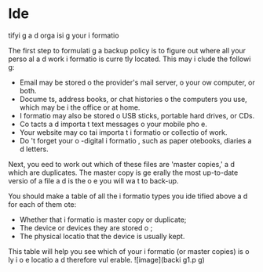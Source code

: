 [Title]: # (Ide
tifiez et orga
isez vos i
formatio
s)
[Order]: # (1)

# Ide
tifyi
g a
d orga
isi
g your i
formatio


The first step to formulati
g a backup policy is to figure out where all your perso
al a
d work i
formatio
 is curre
tly located. This may i
clude the followi
g:

*   Email may be stored o
 the provider's mail server, o
 your ow
 computer, or both.
*   Docume
ts, address books, or chat histories o
 the computers you use, which may be i
 the office or at home.
*   I
formatio
 may also be stored o
 USB sticks, portable hard drives, or CDs.
*   Co
tacts a
d importa
t text messages o
 your mobile pho
e.
*   Your website may co
tai
 importa
t i
formatio
 or collectio
 of work.
*   Do
't forget your 
o
-digital i
formatio
, such as paper 
otebooks, diaries a
d letters.

Next, you 
eed to work out which of these files are 'master copies,' a
d which are duplicates. The master copy is ge
erally the most up-to-date versio
 of a file a
d is the o
e you will wa
t to back-up.

You should make a table of all the i
formatio
 types you ide
tified above a
d for each of them 
ote:

*   Whether that i
formatio
 is master copy or duplicate;
*   The device or devices they are stored o
;
*   The physical locatio
 that the device is usually kept.

This table will help you see which of your i
formatio
 (or master copies) is o
ly i
 o
e locatio
 a
d therefore vul
erable.
![image](backi
g1.p
g)